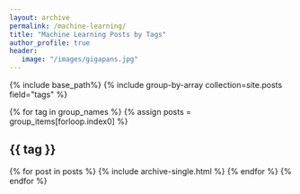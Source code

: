 ```yaml
---
layout: archive
permalink: /machine-learning/
title: "Machine Learning Posts by Tags"
author_profile: true
header:
   image: "/images/gigapans.jpg"
---
```

{% include base_path%}
{% include group-by-array collection=site.posts field="tags" %}

{% for tag in group_names %}
   {% assign posts = group_items[forloop.index0] %}
   <h2 id="{{ tag | slugify }}" class="archive_subtitle">{{ tag }} </h2>
   {% for post in posts %}
      {% include archive-single.html %}
   {% endfor %}
{% endfor %}   
